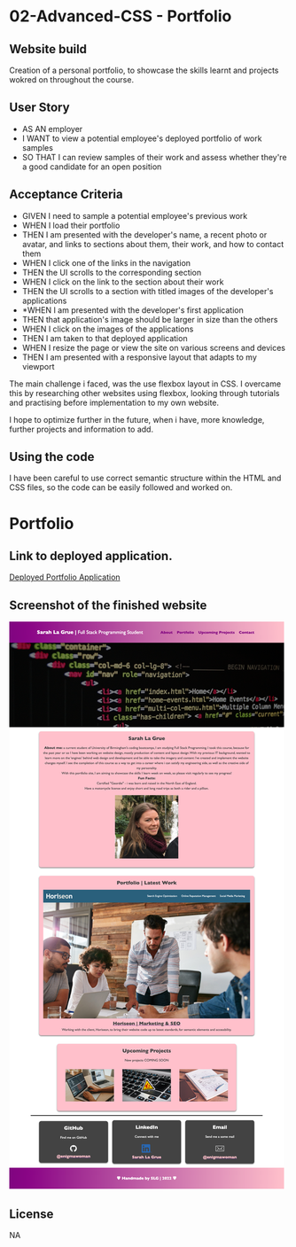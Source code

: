 # 02-Advanced-CSS - Portfolio

## Website build

Creation of a personal portfolio, to showcase the skills learnt and projects wokred on throughout the course.

## User Story

* AS AN employer
* I WANT to view a potential employee's deployed portfolio of work samples
* SO THAT I can review samples of their work and assess whether they're a good candidate for an open position

## Acceptance Criteria
* GIVEN I need to sample a potential employee's previous work
* WHEN I load their portfolio
* THEN I am presented with the developer's name, a recent photo or avatar, and links to sections about them, their work, and how to contact them
* WHEN I click one of the links in the navigation
* THEN the UI scrolls to the corresponding section
* WHEN I click on the link to the section about their work
* THEN the UI scrolls to a section with titled images of the developer's applications
* *WHEN I am presented with the developer's first application
* THEN that application's image should be larger in size than the others
* WHEN I click on the images of the applications
* THEN I am taken to that deployed application
* WHEN I resize the page or view the site on various screens and devices
* THEN I am presented with a responsive layout that adapts to my viewport

The main challenge i faced, was the use flexbox layout in CSS. I overcame this by researching other websites using flexbox, looking through tutorials and practising before implementation to my own website.

I hope to optimize further in the future, when i have, more knowledge, further projects and information to add.

## Using the code
I have been careful to use correct semantic structure within the HTML and CSS files, so the code can be easily followed and worked on.

# Portfolio

## Link to deployed application.

<a href="https://enigmawoman.github.io/02-advanced-css/">Deployed Portfolio Application</a>

## Screenshot of the finished website 

![Portfolio](./assets/images/screenshot.png)

## License

NA


